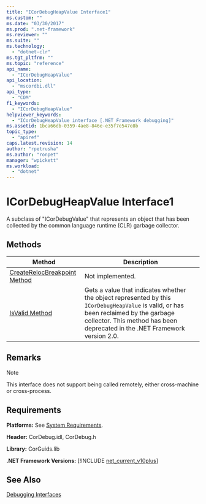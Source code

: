 ```yaml
---
title: "ICorDebugHeapValue Interface1"
ms.custom: ""
ms.date: "03/30/2017"
ms.prod: ".net-framework"
ms.reviewer: ""
ms.suite: ""
ms.technology: 
  - "dotnet-clr"
ms.tgt_pltfrm: ""
ms.topic: "reference"
api_name: 
  - "ICorDebugHeapValue"
api_location: 
  - "mscordbi.dll"
api_type: 
  - "COM"
f1_keywords: 
  - "ICorDebugHeapValue"
helpviewer_keywords: 
  - "ICorDebugHeapValue interface [.NET Framework debugging]"
ms.assetid: 1bca66db-0359-4ae8-846e-e35f7e547e8b
topic_type: 
  - "apiref"
caps.latest.revision: 14
author: "rpetrusha"
ms.author: "ronpet"
manager: "wpickett"
ms.workload: 
  - "dotnet"
---
```

# ICorDebugHeapValue Interface1
A subclass of "ICorDebugValue" that represents an object that has been collected by the common language runtime (CLR) garbage collector.  
  
## Methods  
  
|Method|Description|  
|------------|-----------------|  
|[CreateRelocBreakpoint Method](../../../../docs/framework/unmanaged-api/debugging/icordebugheapvalue-createrelocbreakpoint-method.md)|Not implemented.|  
|[IsValid Method](../../../../docs/framework/unmanaged-api/debugging/icordebugheapvalue-isvalid-method.md)|Gets a value that indicates whether the object represented by this `ICorDebugHeapValue` is valid, or has been reclaimed by the garbage collector. This method has been deprecated in the .NET Framework version 2.0.|  
  
## Remarks  
  
> [!NOTE]
>  This interface does not support being called remotely, either cross-machine or cross-process.  
  
## Requirements  
 **Platforms:** See [System Requirements](../../../../docs/framework/get-started/system-requirements.md).  
  
 **Header:** CorDebug.idl, CorDebug.h  
  
 **Library:** CorGuids.lib  
  
 **.NET Framework Versions:** [!INCLUDE [net_current_v10plus](../../../../includes/net-current-v10plus-md.md)]  
  
## See Also  
    
    
    
 [Debugging Interfaces](../../../../docs/framework/unmanaged-api/debugging/debugging-interfaces.md)
